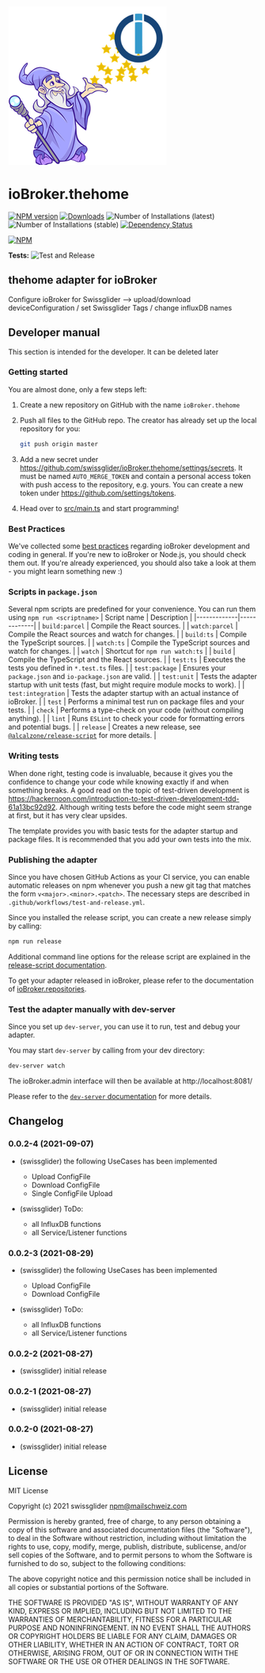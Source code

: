 ![Logo](admin/thehome.png)

# ioBroker.thehome

[![NPM version](https://img.shields.io/npm/v/iobroker.thehome.svg)](https://www.npmjs.com/package/iobroker.thehome)
[![Downloads](https://img.shields.io/npm/dm/iobroker.thehome.svg)](https://www.npmjs.com/package/iobroker.thehome)
![Number of Installations (latest)](https://iobroker.live/badges/thehome-installed.svg)
![Number of Installations (stable)](https://iobroker.live/badges/thehome-stable.svg)
[![Dependency Status](https://img.shields.io/david/swissglider/iobroker.thehome.svg)](https://david-dm.org/swissglider/iobroker.thehome)

[![NPM](https://nodei.co/npm/iobroker.thehome.png?downloads=true)](https://nodei.co/npm/iobroker.thehome/)

**Tests:** ![Test and Release](https://github.com/swissglider/ioBroker.thehome/workflows/Test%20and%20Release/badge.svg)

## thehome adapter for ioBroker

Configure ioBroker for Swissglider --> upload/download deviceConfiguration / set Swissglider Tags / change influxDB names

## Developer manual

This section is intended for the developer. It can be deleted later

### Getting started

You are almost done, only a few steps left:

1. Create a new repository on GitHub with the name `ioBroker.thehome`

1. Push all files to the GitHub repo. The creator has already set up the local repository for you:
    ```bash
    git push origin master
    ```
1. Add a new secret under https://github.com/swissglider/ioBroker.thehome/settings/secrets. It must be named `AUTO_MERGE_TOKEN` and contain a personal access token with push access to the repository, e.g. yours. You can create a new token under https://github.com/settings/tokens.

1. Head over to [src/main.ts](src/main.ts) and start programming!

### Best Practices

We've collected some [best practices](https://github.com/ioBroker/ioBroker.repositories#development-and-coding-best-practices) regarding ioBroker development and coding in general. If you're new to ioBroker or Node.js, you should
check them out. If you're already experienced, you should also take a look at them - you might learn something new :)

### Scripts in `package.json`

Several npm scripts are predefined for your convenience. You can run them using `npm run <scriptname>`
| Script name | Description |
|-------------|-------------|
| `build:parcel` | Compile the React sources. |
| `watch:parcel` | Compile the React sources and watch for changes. |
| `build:ts` | Compile the TypeScript sources. |
| `watch:ts` | Compile the TypeScript sources and watch for changes. |
| `watch` | Shortcut for `npm run watch:ts` |
| `build` | Compile the TypeScript and the React sources. |
| `test:ts` | Executes the tests you defined in `*.test.ts` files. |
| `test:package` | Ensures your `package.json` and `io-package.json` are valid. |
| `test:unit` | Tests the adapter startup with unit tests (fast, but might require module mocks to work). |
| `test:integration` | Tests the adapter startup with an actual instance of ioBroker. |
| `test` | Performs a minimal test run on package files and your tests. |
| `check` | Performs a type-check on your code (without compiling anything). |
| `lint` | Runs `ESLint` to check your code for formatting errors and potential bugs. |
| `release` | Creates a new release, see [`@alcalzone/release-script`](https://github.com/AlCalzone/release-script#usage) for more details. |

### Writing tests

When done right, testing code is invaluable, because it gives you the
confidence to change your code while knowing exactly if and when
something breaks. A good read on the topic of test-driven development
is https://hackernoon.com/introduction-to-test-driven-development-tdd-61a13bc92d92.
Although writing tests before the code might seem strange at first, but it has very
clear upsides.

The template provides you with basic tests for the adapter startup and package files.
It is recommended that you add your own tests into the mix.

### Publishing the adapter

Since you have chosen GitHub Actions as your CI service, you can
enable automatic releases on npm whenever you push a new git tag that matches the form
`v<major>.<minor>.<patch>`. The necessary steps are described in `.github/workflows/test-and-release.yml`.

Since you installed the release script, you can create a new
release simply by calling:

```bash
npm run release
```

Additional command line options for the release script are explained in the
[release-script documentation](https://github.com/AlCalzone/release-script#command-line).

To get your adapter released in ioBroker, please refer to the documentation
of [ioBroker.repositories](https://github.com/ioBroker/ioBroker.repositories#requirements-for-adapter-to-get-added-to-the-latest-repository).

### Test the adapter manually with dev-server

Since you set up `dev-server`, you can use it to run, test and debug your adapter.

You may start `dev-server` by calling from your dev directory:

```bash
dev-server watch
```

The ioBroker.admin interface will then be available at http://localhost:8081/

Please refer to the [`dev-server` documentation](https://github.com/ioBroker/dev-server#command-line) for more details.

## Changelog

### 0.0.2-4 (2021-09-07)

-   (swissglider) the following UseCases has been implemented

    -   Upload ConfigFile
    -   Download ConfigFile
    -   Single ConfigFile Upload

-   (swissglider) ToDo:
    -   all InfluxDB functions
    -   all Service/Listener functions

### 0.0.2-3 (2021-08-29)

-   (swissglider) the following UseCases has been implemented

    -   Upload ConfigFile
    -   Download ConfigFile

-   (swissglider) ToDo:
    -   all InfluxDB functions
    -   all Service/Listener functions

### 0.0.2-2 (2021-08-27)

-   (swissglider) initial release

### 0.0.2-1 (2021-08-27)

-   (swissglider) initial release

### 0.0.2-0 (2021-08-27)

-   (swissglider) initial release

## License

MIT License

Copyright (c) 2021 swissglider <npm@mailschweiz.com>

Permission is hereby granted, free of charge, to any person obtaining a copy
of this software and associated documentation files (the "Software"), to deal
in the Software without restriction, including without limitation the rights
to use, copy, modify, merge, publish, distribute, sublicense, and/or sell
copies of the Software, and to permit persons to whom the Software is
furnished to do so, subject to the following conditions:

The above copyright notice and this permission notice shall be included in all
copies or substantial portions of the Software.

THE SOFTWARE IS PROVIDED "AS IS", WITHOUT WARRANTY OF ANY KIND, EXPRESS OR
IMPLIED, INCLUDING BUT NOT LIMITED TO THE WARRANTIES OF MERCHANTABILITY,
FITNESS FOR A PARTICULAR PURPOSE AND NONINFRINGEMENT. IN NO EVENT SHALL THE
AUTHORS OR COPYRIGHT HOLDERS BE LIABLE FOR ANY CLAIM, DAMAGES OR OTHER
LIABILITY, WHETHER IN AN ACTION OF CONTRACT, TORT OR OTHERWISE, ARISING FROM,
OUT OF OR IN CONNECTION WITH THE SOFTWARE OR THE USE OR OTHER DEALINGS IN THE
SOFTWARE.
